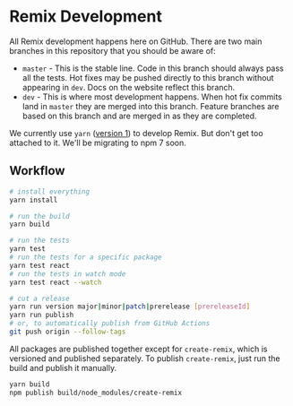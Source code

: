 # Remix Development

All Remix development happens here on GitHub. There are two main branches in this
repository that you should be aware of:

- `master` - This is the stable line. Code in this branch should always pass all
the tests. Hot fixes may be pushed directly to this branch without appearing in
`dev`. Docs on the website reflect this branch.
- `dev` - This is where most development happens. When hot fix commits land in
`master` they are merged into this branch. Feature branches are based on this
branch and are merged in as they are completed.

We currently use `yarn` ([version 1](https://classic.yarnpkg.com/lang/en/)) to
develop Remix. But don't get too attached to it.  We'll be migrating to npm 7
soon.

## Workflow 

```bash
# install everything
yarn install

# run the build
yarn build

# run the tests
yarn test
# run the tests for a specific package
yarn test react
# run the tests in watch mode
yarn test react --watch

# cut a release
yarn run version major|minor|patch|prerelease [prereleaseId]
yarn run publish
# or, to automatically publish from GitHub Actions
git push origin --follow-tags
```

All packages are published together except for `create-remix`, which is
versioned and published separately. To publish `create-remix`, just run the
build and publish it manually.

```bash
yarn build
npm publish build/node_modules/create-remix
```